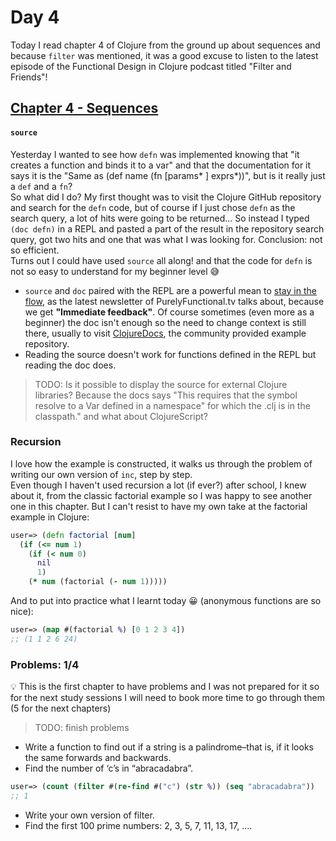 # Day 4

Today I read chapter 4 of Clojure from the ground up about sequences and because `filter` was mentioned, it was a good excuse to listen to the latest episode of the 
Functional Design in Clojure podcast titled "Filter and Friends"!

## [Chapter 4 - Sequences](https://aphyr.com/posts/304-clojure-from-the-ground-up-sequences)

#### `source`
Yesterday I wanted to see how `defn` was implemented knowing that "it creates a function and binds it to a var" and that the documentation for it says it is the 
"Same as (def name (fn [params* ] exprs*))", but is it really just a `def` and a `fn`?  
So what did I do?
My first thought was to visit the Clojure GitHub repository and search for the `defn` code, but of course if I just chose `defn` as the search query, a lot of hits 
were going to be returned... So instead I typed `(doc defn)` in a REPL and pasted a part of the result in the repository search query, got two hits and one that was what I
was looking for. Conclusion: not so efficient.  
Turns out I could have used `source` all along! and that the code for `defn` is not so easy to understand for my beginner level :sweat_smile:  
- `source` and `doc` paired with the REPL are a powerful mean to [stay in the flow](https://purelyfunctional.tv/?p=82732), as the latest newsletter of 
PurelyFunctional.tv talks about, because we get **"Immediate feedback"**. Of course sometimes (even more as a beginner) the doc isn't enough so the need to change 
context is still there, usually to visit [ClojureDocs](https://clojuredocs.org/), the community provided example repository.  
- Reading the source doesn't work for functions defined in the REPL but reading the doc does.
> TODO: Is it possible to display the source for external Clojure libraries? Because the docs says "This requires that the symbol resolve to a Var defined in a namespace"
for which the .clj is in the classpath." and what about ClojureScript?

### Recursion
I love how the example is constructed, it walks us through the problem of writing our own version of `inc`, step by step.  
Even though I haven't used recursion a lot (if ever?) after school, I knew about it, from the classic factorial example so I was happy to see another one in this
chapter. But I can't resist to have my own take at the factorial example in Clojure:
``` Clojure
user=> (defn factorial [num]
  (if (<= num 1) 
    (if (< num 0)
      nil
      1) 
    (* num (factorial (- num 1)))))
```
And to put into practice what I learnt today :grinning: (anonymous functions are so nice):
``` clojure
user=> (map #(factorial %) [0 1 2 3 4])
;; (1 1 2 6 24)
```

### Problems: 1/4
:bulb: This is the first chapter to have problems and I was not prepared for it so for the next study sessions I will need to book more time to go through them
(5 for the next chapters)
> TODO: finish problems
- Write a function to find out if a string is a palindrome–that is, if it looks the same forwards and backwards.
- Find the number of ‘c’s in “abracadabra”.
``` clojure
user=> (count (filter #(re-find #("c") (str %)) (seq "abracadabra"))
;; 1
```
- Write your own version of filter.
- Find the first 100 prime numbers: 2, 3, 5, 7, 11, 13, 17, ….
